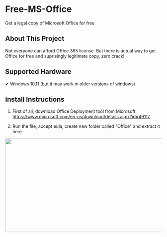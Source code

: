 # Free-MS-Office
Get a legal copy of Microsoft Office for free

<div id="top"></div>

<!-- About This Project -->
## About This Project

Not everyone can afford Office 365 license.
But there is actual way to get Office for free and suprisingly legitimate copy, zero crack!

<!-- Supported Hardware -->
## Supported Hardware

✔ Windows 10,11
(but it may work in older versions of windows)

## Install Instructions
1. First of all, download Office Deployment tool from Microsoft:
https://www.microsoft.com/en-us/download/details.aspx?id=49117

2. Run the file, accept eula, create new folder called "Office" and extract it here
<div align="center">
  <img src="https://media.discordapp.net/attachments/841271628381683753/1095387688393248929/image.png" width="600" height="300"/>
</div>
